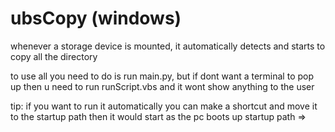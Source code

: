 # ubsCopy (windows)
whenever a storage device is mounted, it automatically detects and starts to copy all the directory

to use all you need to do is run main.py, but if dont want a terminal to pop up
then u need to run runScript.vbs and it wont show anything to the user

tip: if you want to run it automatically you can make a shortcut and move it to the startup path then it would start as the pc boots up
startup path => 
